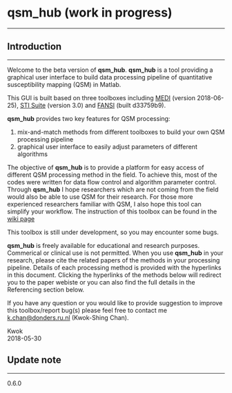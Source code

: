 # qsm_hub (work in progress)
***

## Introduction
***

Welcome to the beta version of **qsm_hub**. **qsm_hub** is a tool providing a graphical user 
interface to build data processing pipeline of quantitative susceptibility mapping (QSM) in Matlab.

This GUI is built based on three toolboxes including [MEDI](http://weill.cornell.edu/mri/pages/qsm.html) 
(version 2018-06-25), [STI Suite](https://people.eecs.berkeley.edu/~chunlei.liu/software.html) (version 3.0)
and [FANSI](https://gitlab.com/cmilovic/FANSI-toolbox) (built d33759b9).

**qsm_hub** provides two key features for QSM processing:

1. mix-and-match methods from different toolboxes to build your own QSM processing pipeline
2. graphical user interface to easily adjust parameters of different algorithms

The objective of **qsm_hub** is to provide a platform for easy access of different QSM processing 
method in the field. To achieve this, most of the codes were written for data flow control and 
algorithm parameter control. Through **qsm_hub** I hope researchers which are not coming from the field 
would also be able to use QSM for their research. For those more experienced researchers familiar with 
QSM, I also hope this tool can simplify your workflow. The instruction of this toolbox can be found in the [wiki page](https://github.com/kschan0214/qsm_hub/wiki)

This toolbox is still under development, so you may encounter some bugs.

**qsm_hub** is freely available for educational and research purposes. Commerical or clinical use is not 
permitted. When you use **qsm_hub** in your research, please cite the related papers of the methods 
in your processing pipeline. Details of each processing method is provided with the hyperlinks in this
document. Clicking the hyperlinks of the methods below will redirect you to the 
paper webiste or you can also find the full details in the Referencing section below. 

If you have any question or you would like to provide suggestion to improve this toolbox/report 
bug(s) please feel free to contact me k.chan@donders.ru.nl (Kwok-Shing Chan).

Kwok  
2018-05-30


## Update note
***

0.6.0


